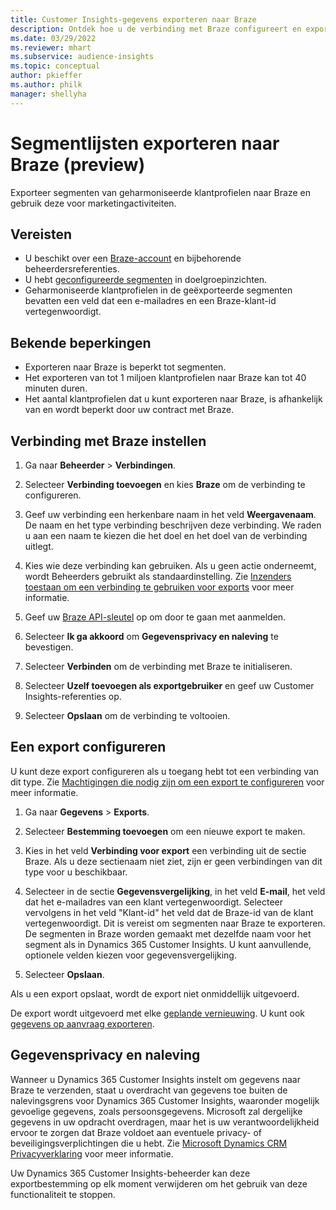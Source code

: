 ```yaml
---
title: Customer Insights-gegevens exporteren naar Braze
description: Ontdek hoe u de verbinding met Braze configureert en exporteert.
ms.date: 03/29/2022
ms.reviewer: mhart
ms.subservice: audience-insights
ms.topic: conceptual
author: pkieffer
ms.author: philk
manager: shellyha
---
```


# <a name="export-segment-lists-to-braze-preview"></a>Segmentlijsten exporteren naar Braze (preview)

Exporteer segmenten van geharmoniseerde klantprofielen naar Braze en gebruik deze voor marketingactiviteiten.

## <a name="prerequisites"></a>Vereisten

-   U beschikt over een [Braze-account](https://www.braze.com/) en bijbehorende beheerdersreferenties.
-   U hebt [geconfigureerde segmenten](segments.md) in doelgroepinzichten.
-   Geharmoniseerde klantprofielen in de geëxporteerde segmenten bevatten een veld dat een e-mailadres en een Braze-klant-id vertegenwoordigt. 

## <a name="known-limitations"></a>Bekende beperkingen

- Exporteren naar Braze is beperkt tot segmenten.
- Het exporteren van tot 1 miljoen klantprofielen naar Braze kan tot 40 minuten duren. 
- Het aantal klantprofielen dat u kunt exporteren naar Braze, is afhankelijk van en wordt beperkt door uw contract met Braze.

## <a name="set-up-connection-to-braze"></a>Verbinding met Braze instellen

1. Ga naar **Beheerder** > **Verbindingen**.

1. Selecteer **Verbinding toevoegen** en kies **Braze** om de verbinding te configureren.

1. Geef uw verbinding een herkenbare naam in het veld **Weergavenaam**. De naam en het type verbinding beschrijven deze verbinding. We raden u aan een naam te kiezen die het doel en het doel van de verbinding uitlegt.

1. Kies wie deze verbinding kan gebruiken. Als u geen actie onderneemt, wordt Beheerders gebruikt als standaardinstelling. Zie [Inzenders toestaan om een verbinding te gebruiken voor exports](connections.md#allow-contributors-to-use-a-connection-for-exports) voor meer informatie.

1. Geef uw [Braze API-sleutel](https://www.braze.com/docs/api/basics/) op om door te gaan met aanmelden. 

1. Selecteer **Ik ga akkoord** om **Gegevensprivacy en naleving** te bevestigen.

1. Selecteer **Verbinden** om de verbinding met Braze te initialiseren.

1. Selecteer **Uzelf toevoegen als exportgebruiker** en geef uw Customer Insights-referenties op.

1. Selecteer **Opslaan** om de verbinding te voltooien.

## <a name="configure-an-export"></a>Een export configureren

U kunt deze export configureren als u toegang hebt tot een verbinding van dit type. Zie [Machtigingen die nodig zijn om een export te configureren](export-destinations.md#set-up-a-new-export) voor meer informatie.

1. Ga naar **Gegevens** > **Exports**.

1. Selecteer **Bestemming toevoegen** om een nieuwe export te maken.

1. Kies in het veld **Verbinding voor export** een verbinding uit de sectie Braze. Als u deze sectienaam niet ziet, zijn er geen verbindingen van dit type voor u beschikbaar.  

3. Selecteer in de sectie **Gegevensvergelijking**, in het veld **E-mail**, het veld dat het e-mailadres van een klant vertegenwoordigt. Selecteer vervolgens in het veld "Klant-id" het veld dat de Braze-id van de klant vertegenwoordigt. Dit is vereist om segmenten naar Braze te exporteren. De segmenten in Braze worden gemaakt met dezelfde naam voor het segment als in Dynamics 365 Customer Insights. U kunt aanvullende, optionele velden kiezen voor gegevensvergelijking. 

1. Selecteer **Opslaan**.

Als u een export opslaat, wordt de export niet onmiddellijk uitgevoerd.

De export wordt uitgevoerd met elke [geplande vernieuwing](system.md#schedule-tab). U kunt ook [gegevens op aanvraag exporteren](export-destinations.md#run-exports-on-demand). 


## <a name="data-privacy-and-compliance"></a>Gegevensprivacy en naleving

Wanneer u Dynamics 365 Customer Insights instelt om gegevens naar Braze te verzenden, staat u overdracht van gegevens toe buiten de nalevingsgrens voor Dynamics 365 Customer Insights, waaronder mogelijk gevoelige gegevens, zoals persoonsgegevens. Microsoft zal dergelijke gegevens in uw opdracht overdragen, maar het is uw verantwoordelijkheid ervoor te zorgen dat Braze voldoet aan eventuele privacy- of beveiligingsverplichtingen die u hebt. Zie [Microsoft Dynamics CRM Privacyverklaring](https://go.microsoft.com/fwlink/?linkid=396732) voor meer informatie.

Uw Dynamics 365 Customer Insights-beheerder kan deze exportbestemming op elk moment verwijderen om het gebruik van deze functionaliteit te stoppen.

